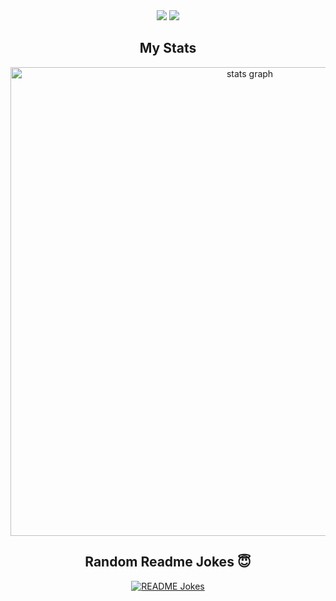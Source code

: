 <div align="center">
  <img src="https://github.com/oza95/oza95/assets/156414634/6a65ed91-29e4-405f-b997-00b2cb953125">
  <img src="https://github.com/oza95/oza95/assets/156414634/a45fb197-ae62-4c05-a21c-e78d846ac640">

  
</div>

<h2 align="center">My Stats</h2>


<div align="center">
  <img src="http://github-profile-summary-cards.vercel.app/api/cards/profile-details?username=oza95&theme=bear" width=750  alt="stats graph"/>

</div>
<div align="center">
  <h2>Random Readme Jokes 😇</h2>
  <a href="https://readme-jokes.vercel.app"><img align="center" src="https://readme-jokes.vercel.app/api" alt="README Jokes"></a>
</div>
